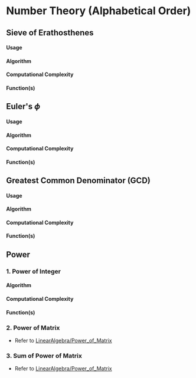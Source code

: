 # **Number Theory (Alphabetical Order)**

## **Sieve of Erathosthenes**
#### **Usage**
#### **Algorithm**
#### **Computational Complexity**
#### **Function(s)**

## **Euler's $\phi$**
#### **Usage**
#### **Algorithm**
#### **Computational Complexity**
#### **Function(s)**

## **Greatest Common Denominator (GCD)**
#### **Usage**
#### **Algorithm**
#### **Computational Complexity**
#### **Function(s)**

## **Power**
### **1. Power of Integer**
#### **Algorithm**
#### **Computational Complexity**
#### **Function(s)**

### **2. Power of Matrix**
* Refer to [LinearAlgebra/Power_of_Matrix](https://github.com/rhee1998/DSA_BaekjoonOJ/tree/main/LinearAlgebra)

### **3. Sum of Power of Matrix**
* Refer to [LinearAlgebra/Power_of_Matrix](https://github.com/rhee1998/DSA_BaekjoonOJ/tree/main/LinearAlgebra)
